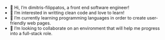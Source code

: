 - 👋 Hi, I’m dimitris-filippatos, a front end software engineer!
- 👀 I’m interested in writting clean code and love to learn!
- 🌱 I’m currently learning programming languages in order to create user-friendly web pages.
- 💞️ I’m looking to collaborate on an environment that will help me progress into a full-stack role.


<!---
dimitris-filippatos/dimitris-filippatos is a ✨ special ✨ repository because its `README.md` (this file) appears on your GitHub profile.
You can click the Preview link to take a look at your changes.
--->
